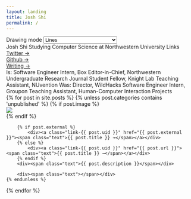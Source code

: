 ```yaml
---
layout: landing
title: Josh Shi
permalink: /
---
```


<div>
    <label for="draw">Drawing mode</label>
    <select name="draw">
        <option value="lines">Lines</option>
        <option value="arrows">Arrows</option>
        <option value="dots">Dots</option>
        <option value="twinkle">Twinkle</option>
        <option value="redacted">▇▇▇▇▇REDACTED▇▇▇▇▇</option>
    </select>
</div>
<span class="text">Josh Shi</span>
<span class="text">Studying Computer Science at Northwestern University</span>
<span class="text"></span>
<span class="text">Links</span>

<div><a href="https://twitter.com/unfollowjoshshi" target="_blank"><span class="text">Twitter →</span></a></div>
<div><a href="https://github.com/thehandsomepanther" target="_blank"><span class="text">Github →</span></a></div>
<div><a href="https://medium.com/@joshshi/latest" target="_blank"><span class="text">Writing →</span></a></div>
<span class="text"></span>
<span class="text">Is:</span>
<span class="text">Software Engineer Intern, Box</span>
<span class="text">Editor-in-Chief, Northwestern Undergraduate Research Journal</span>
<span class="text">Student Fellow, Knight Lab</span>
<span class="text">Teaching Assistant, NUvention</span>
<span class="text"></span>
<span class="text">Was:</span>
<span class="text">Director, WildHacks</span>
<span class="text">Software Engineer Intern, Groupon</span>
<span class="text">Teaching Assistant, Human-Computer Interaction</span>
<span class="text"></span>
<span class="text">Projects</span>
<div>
{% for post in site.posts %}
    {% unless post.categories contains 'unpublished' %}
        {% if post.image %}
            <div><img class="img-{{ post.uid }}" src="{{ post.image }}"></div>
        {% endif %}

        {% if post.external %}
            <div><a class="link-{{ post.uid }}" href="{{ post.external }}"><span class="text">{{ post.title }} →</span></a></div>
        {% else %}
            <div><a class="link-{{ post.uid }}" href="{{ post.url }}"><span class="text">{{ post.title }} →</span></a></div>
        {% endif %}
        <div><span class="text">{{ post.description }}</span></div>

        <div><span class="text"></span></div>
    {% endunless %}
{% endfor %}
</div>

<script src='https://cdnjs.cloudflare.com/ajax/libs/jquery/3.1.1/jquery.min.js'></script>
<script src="scripts/index.js"></script>
